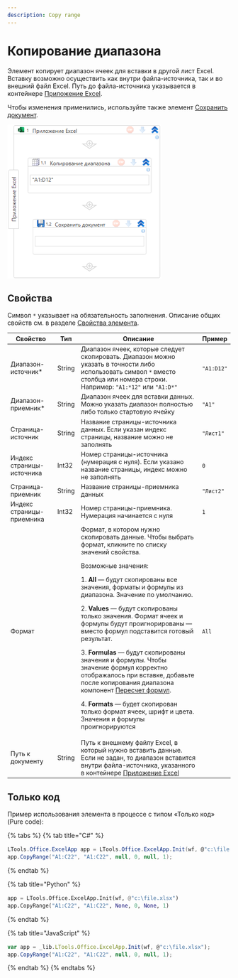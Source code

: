 ```yaml
---
description: Copy range
---
```


# Копирование диапазона

Элемент копирует диапазон ячеек для вставки в другой лист Excel. Вставку возможно осуществить как внутри файла-источника, так и во внешний файл Excel. Путь до файла-источника указывается в контейнере [Приложение Excel](https://docs.primo-rpa.ru/primo-rpa/g_elements/el_basic/els_excel/el_excel_app). 

Чтобы изменения применились, используйте также элемент [Сохранить документ](https://docs.primo-rpa.ru/primo-rpa/g\_elements/osnovnye-elementy/prilozhenie-excel/el\_excel\_save).

![Элемент «Копирование диапазона»](../../../resources/activities/basic/excel/wfcopyrange.png)


## Свойства
Символ `*` указывает на обязательность заполнения. Описание общих свойств см. в разделе [Свойства элемента](https://docs.primo-rpa.ru/primo-rpa/primo-studio/process/elements#svoistva-elementa).

| Свойство                  | Тип    | Описание                                                                                                                                                                                      | Пример      | 
| ------------------------- | ------ | --------------------------------------------------------------------------------------------------------------------------------------------------------------------------------------------- | ----------- | 
| Диапазон-источник\*       | String | Диапазон ячеек, которые следует скопировать. Диапазон можно указать в точности либо использовать символ `*` вместо столбца или номера строки. Например: `"A1:*12"` или `"A1:D*"`              | `"A1:D12"`  | 
| Диапазон-приемник\*       | String | Диапазон ячеек для вставки данных. Можно указать диапазон полностью либо только стартовую ячейку                                                                                              | `"A1"`      |
| Страница-источник         | String | Название страницы-источника данных. Если указан индекс страницы, название можно не заполнять                                                                                                  | `"Лист1"`   |
| Индекс страницы-источника | Int32  | Номер страницы-источника (нумерация с нуля). Если указано название страницы, индекс можно не заполнять                                                                                        | `0`         |
| Страница-приемник         | String | Название страницы-приемника данных                                                                                                                                                            |  `"Лист2"`  |
| Индекс страницы-приемника | Int32  | Номер страницы-приемника. Нумерация начинается с нуля                                                                                                                                         | `1`         |
| Формат                    |        | Формат, в котором нужно скопировать данные. Чтобы выбрать формат, кликните по списку значений свойства. <p>Возможные значения:</p> <p> 1. **All** — будут скопированы все значения, форматы и формулы из диапазона. Значение по умолчанию.</p> <p> 2. **Values** — будут скопированы только значения. Формат ячеек и формулы будут проигнорированы — вместо формул подставится готовый результат.</p> <p> 3. **Formulas** — будут скопированы значения и формулы. Чтобы значение формул корректно отображалось при вставке, добавьте после копирования диапазона компонент [Пересчет формул](https://docs.primo-rpa.ru/primo-rpa/g\_elements/osnovnye-elementy/prilozhenie-excel/el\_excel\_calc).</p> <p> 4. **Formats** — будет скопирован только формат ячеек, шрифт и цвета. Значения и формулы проигнорируются </p> | `All`
| Путь к документу          | String | Путь к внешнему файлу Excel, в который нужно вставить данные. Если не задан, то диапазон вставится внутри файла-источника, указанного в контейнере [Приложение Excel](https://docs.primo-rpa.ru/primo-rpa/g_elements/el_basic/els_excel/el_excel_app) |


## Только код

Пример использования элемента в процессе с типом «Только код» (Pure code):

{% tabs %}
{% tab title="C#" %}
```csharp
LTools.Office.ExcelApp app = LTools.Office.ExcelApp.Init(wf, @"c:\file.xlsx");
app.CopyRange("A1:C22", "A1:C22", null, 0, null, 1);
```
{% endtab %}

{% tab title="Python" %}
```python
app = LTools.Office.ExcelApp.Init(wf, @"c:\file.xlsx")
app.CopyRange("A1:C22", "A1:C22", None, 0, None, 1)
```
{% endtab %}

{% tab title="JavaScript" %}
```javascript
var app = _lib.LTools.Office.ExcelApp.Init(wf, @"c:\file.xlsx");
app.CopyRange("A1:C22", "A1:C22", null, 0, null, 1);
```
{% endtab %}
{% endtabs %}
